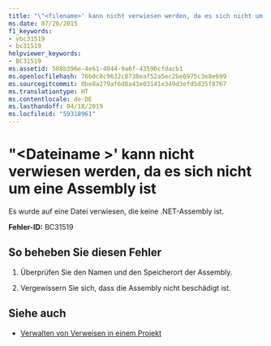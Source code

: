 ```yaml
---
title: "\"<filename>' kann nicht verwiesen werden, da es sich nicht um eine Assembly ist"
ms.date: 07/20/2015
f1_keywords:
- vbc31519
- bc31519
helpviewer_keywords:
- BC31519
ms.assetid: 508b396e-4e61-4044-9a6f-43596cfdacb1
ms.openlocfilehash: 76b0c8c9632c8738eaf52a5ec2be6975c3e8e699
ms.sourcegitcommit: 0be8a279af6d8a43e03141e349d3efd5d35f8767
ms.translationtype: HT
ms.contentlocale: de-DE
ms.lasthandoff: 04/18/2019
ms.locfileid: "59318961"
---
```

# <a name="filename-cannot-be-referenced-because-it-is-not-an-assembly"></a>"\<Dateiname >' kann nicht verwiesen werden, da es sich nicht um eine Assembly ist
Es wurde auf eine Datei verwiesen, die keine .NET-Assembly ist.  
  
 **Fehler-ID:** BC31519  
  
## <a name="to-correct-this-error"></a>So beheben Sie diesen Fehler  
  
1. Überprüfen Sie den Namen und den Speicherort der Assembly.  
  
2. Vergewissern Sie sich, dass die Assembly nicht beschädigt ist.  
  
## <a name="see-also"></a>Siehe auch

- [Verwalten von Verweisen in einem Projekt](/visualstudio/ide/managing-references-in-a-project)

